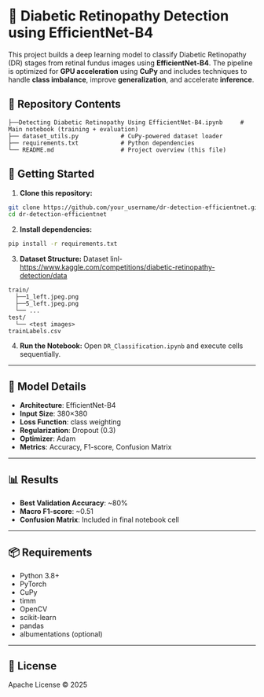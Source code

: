 # 📌 Diabetic Retinopathy Detection using EfficientNet-B4

This project builds a deep learning model to classify Diabetic Retinopathy (DR) stages from retinal fundus images using **EfficientNet-B4**. The pipeline is optimized for **GPU acceleration** using **CuPy** and includes techniques to handle **class imbalance**, improve **generalization**, and accelerate **inference**.

## 📁 Repository Contents

```
├──Detecting Diabetic Retinopathy Using EfficientNet-B4.ipynb     # Main notebook (training + evaluation)
├── dataset_utils.py            # CuPy-powered dataset loader
├── requirements.txt            # Python dependencies
└── README.md                   # Project overview (this file)
```

## 🚀 Getting Started

1. **Clone this repository:**
```bash
git clone https://github.com/your_username/dr-detection-efficientnet.git
cd dr-detection-efficientnet
```

2. **Install dependencies:**
```bash
pip install -r requirements.txt
```

3. **Dataset Structure:**
Dataset linl- https://www.kaggle.com/competitions/diabetic-retinopathy-detection/data
```
train/
  ├──1_left.jpeg.png
  ├──5_left.jpeg.png
  └── ...
test/
  └── <test images>
trainLabels.csv
```

4. **Run the Notebook:**
Open `DR_Classification.ipynb` and execute cells sequentially.

---

## 🧠 Model Details

- **Architecture**: EfficientNet-B4
- **Input Size**: 380×380
- **Loss Function**: class weighting
- **Regularization**: Dropout (0.3)
- **Optimizer**: Adam
- **Metrics**: Accuracy, F1-score, Confusion Matrix

---

## 📊 Results

- **Best Validation Accuracy**: ~80%
- **Macro F1-score**: ~0.51
- **Confusion Matrix**: Included in final notebook cell

---

## 📦 Requirements

- Python 3.8+
- PyTorch
- CuPy
- timm
- OpenCV
- scikit-learn
- pandas
- albumentations (optional)

---

## 📄 License

Apache License © 2025
